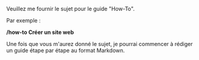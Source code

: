 Veuillez me fournir le sujet pour le guide "How-To".  

Par exemple :

**/how-to Créer un site web** 

Une fois que vous m'aurez donné le sujet, je pourrai commencer à rédiger un guide étape par étape au format Markdown. 



